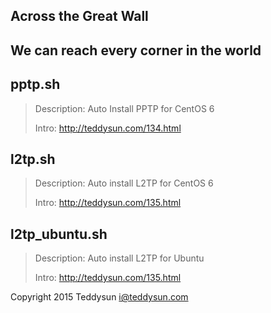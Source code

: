 ## Across the Great Wall
## We can reach every corner in the world

pptp.sh
------

> Description: Auto Install PPTP for CentOS 6
> 
> Intro: http://teddysun.com/134.html

l2tp.sh
------

> Description: Auto install L2TP for CentOS 6
> 
> Intro: http://teddysun.com/135.html

l2tp_ubuntu.sh
------

> Description: Auto install L2TP for Ubuntu
> 
> Intro: http://teddysun.com/135.html


Copyright 2015 Teddysun <i@teddysun.com>

